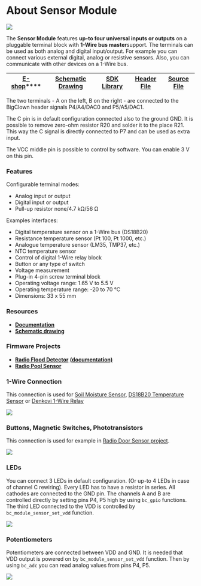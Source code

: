 # About Sensor Module

![](../.gitbook/assets/_basics_module-overview_sensor-module.png)

The **Sensor Module** features **up-to four universal inputs or outputs** on a pluggable terminal block with **1-Wire bus master**support. The terminals can be used as both analog and digital input/output. For example you can connect various external digital, analog or resistive sensors. Also, you can communicate with other devices on a 1-Wire bus.

| [**E-shop**](https://shop.bigclown.com/sensor-module)\*\*\*\* | [**Schematic Drawing**](https://github.com/bigclownlabs/bc-hardware/tree/master/out/bc-module-sensor) | [**SDK Library**](https://sdk.bigclown.com/group__bc__module__sensor) | [**Header File**](https://github.com/bigclownlabs/bcf-sdk/blob/master/bcl/inc/bc_module_sensor.h) | [**Source File**](https://github.com/bigclownlabs/bcf-sdk/blob/master/bcl/src/bc_module_sensor.c) |
| :---: | :---: | :---: | :---: | :---: |


The two terminals - A on the left, B on the right - are connected to the BigClown header signals P4/A4/DAC0 and P5/A5/DAC1.

The C pin is in default configuration connected also to the ground GND. It is possible to remove zero-ohm resistor R20 and solder it to the place R21. This way the C signal is directly connected to P7 and can be used as extra input.

The VCC middle pin is possible to control by software. You can enable 3 V on this pin.

### Features <a id="features"></a>

Configurable terminal modes:

* Analog input or output
* Digital input or output
* Pull-up resistor none/4.7 kΩ/56 Ω

Examples interfaces:

* Digital temperature sensor on a 1-Wire bus \(DS18B20\)
* Resistance temperature sensor \(Pt 100, Pt 1000, etc.\)
* Analogue temperature sensor \(LM35, TMP37, etc.\)
* NTC temperature sensor
* Control of digital 1-Wire relay block
* Button or any type of switch
* Voltage measurement
* Plug-in 4-pin screw terminal block
* Operating voltage range: 1.65 V to 5.5 V
* Operating temperature range: -20 to 70 °C
* Dimensions: 33 x 55 mm

### Resources <a id="resources"></a>

* [**Documentation**](about-sensor-module.md)
* [**Schematic drawing**](https://github.com/bigclownlabs/bc-hardware/tree/master/out/bc-module-sensor)

### Firmware Projects <a id="firmware-projects"></a>

* [**Radio Flood Detector**](https://github.com/bigclownlabs/bcf-radio-flood-detector/releases) [**\(documentation\)**](https://www.bigclown.com/doc/projects/radio-flood-detector/)
* [**Radio Pool Sensor**](https://github.com/hubmartin/bcf-kit-wireless-pool-sensor)

### 1-Wire Connection <a id="1-wire-connection"></a>

This connection is used for [Soil Moisture Sensor](https://shop.bigclown.com/soil-moisture-sensor), [DS18B20 Temperature Sensor](https://shop.bigclown.com/ds18b20-temperature-sensor/) or [Denkovi 1-Wire Relay](https://shop.bigclown.com/1-wire-8-channel-relay-module-with-din-rail-box/)

![](../.gitbook/assets/_hardware_abou-sensor-module_1-wire.png)

### Buttons, Magnetic Switches, Phototransistors <a id="buttons-magnetic-switches-phototransistors"></a>

This connection is used for example in [Radio Door Sensor project](https://www.bigclown.com/doc/projects/radio-door-sensor/).

![](../.gitbook/assets/_hardware_abou-sensor-module_sensor-module-buttons.png)

### LEDs <a id="leds"></a>

You can connect 3 LEDs in default configuration. \(Or up-to 4 LEDs in case of channel C rewiring\). Every LED has to have a resistor in series. All cathodes are connected to the GND pin. The channels A and B are controlled directly by setting pins P4, P5 high by using `bc_gpio` functions. The third LED connected to the VDD is controlled by `bc_module_sensor_set_vdd` function.

![](../.gitbook/assets/_hardware_abou-sensor-module_sensor-module-leds-output.png)

### Potentiometers <a id="potentiometers"></a>

Potentiometers are connected between VDD and GND. It is needed that VDD output is powered on by `bc_module_sensor_set_vdd` function. Then by using `bc_adc` you can read analog values from pins P4, P5.

![](../.gitbook/assets/_hardware_abou-sensor-module_sensor-module-potentiometers.png)

